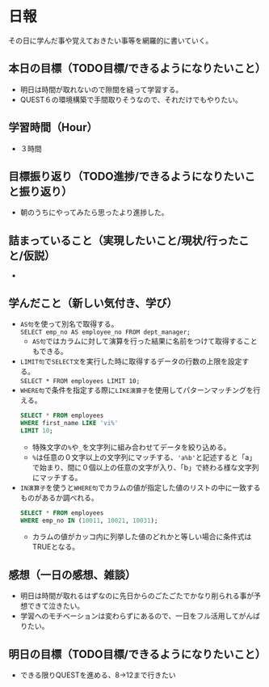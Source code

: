 # 日報
その日に学んだ事や覚えておきたい事等を網羅的に書いていく。
## 本日の目標（TODO目標/できるようになりたいこと）
- 明日は時間が取れないので隙間を縫って学習する。
- QUEST６の環境構築で手間取りそうなので、それだけでもやりたい。
## 学習時間（Hour）
- ３時間
## 目標振り返り（TODO進捗/できるようになりたいこと振り返り）
- 朝のうちにやってみたら思ったより進捗した。
## 詰まっていること（実現したいこと/現状/行ったこと/仮説）
- 
## 学んだこと（新しい気付き、学び）
- `AS句`を使って別名で取得する。  
  `SELECT emp_no AS employee_no FROM dept_manager;`
  - `AS句`ではカラムに対して演算を行った結果に名前をつけて取得することもできる。
- `LIMIT句`で`SELECT文`を実行した時に取得するデータの行数の上限を設定する。  
  `SELECT * FROM employees LIMIT 10;`
- `WHERE句`で条件を指定する際に`LIKE演算子`を使用してパターンマッチングを行える。   
  ```sql
  SELECT * FROM employees 
  WHERE first_name LIKE 'vi%' 
  LIMIT 10;
  ```
  - 特殊文字の`%`や`_`を文字列に組み合わせてデータを絞り込める。
  - `%`は任意の０文字以上の文字列にマッチする、`'a%b'`と記述すると「a」で始まり、間に０個以上の任意の文字が入り、「b」で終わる様な文字列にマッチする。
- `IN演算子`を使うと`WHERE句`でカラムの値が指定した値のリストの中に一致するものがあるか調べれる。
  ```sql
  SELECT * FROM employees
  WHERE emp_no IN (10011, 10021, 10031);
  ```
  - カラムの値がカッコ内に列挙した値のどれかと等しい場合に条件式はTRUEとなる。

## 感想（一日の感想、雑談）
- 明日は時間が取れるはずなのに先日からのごたごたでかなり削られる事が予想できて泣きたい。
- 学習へのモチベーションは変わらずにあるので、一日をフル活用してがんばりたい。 
## 明日の目標（TODO目標/できるようになりたいこと）
- できる限りQUESTを進める、8→12まで行きたい